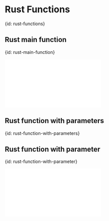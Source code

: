 # Rust Functions
{id: rust-functions}

## Rust main function
{id: rust-main-function}

![](examples/functions/main.rs)

## Rust function with parameters
{id: rust-function-with-parameters}

## Rust function with parameter
{id: rust-function-with-parameter}

![](examples/functions/hello_foo.rs)


